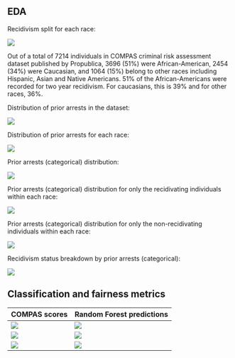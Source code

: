 <!-- dataset description (variables and how they are measured)-->
<!-- how this prediction model is put to use i.e. what it's used for -->
<!-- why it's been talked about so much -->
<!-- what this analysis is meant to achieve -->

## EDA

 Recidivism split for each race:

 ![](/Analysis/COMPAS_recidivism_race/EDA/racebyrecid.png) 

Out of a total of 7214 individuals in COMPAS criminal risk assessment dataset published by Propublica, 3696 (51%) were African-American, 2454 (34%) were Caucasian, and 1064 (15%) belong to other races including Hispanic, Asian and Native Americans. 51% of the African-Americans were recorded for two year recidivism. For caucasians, this is 39% and for other races, 36%.  

Distribution of prior arrests in the dataset:

![](/Analysis/COMPAS_recidivism_race/EDA/priors.png) 


Distribution of prior arrests for each race:

![](/Analysis/COMPAS_recidivism_race/EDA/priorsbyrace.png)

Prior arrests (categorical) distribution:

![](/Analysis/COMPAS_recidivism_race/EDA/priorscatbyrace.png)

Prior arrests (categorical) distribution for only the recidivating individuals within each race:

![](/Analysis/COMPAS_recidivism_race/EDA/priorscatbyracerecid.png)


Prior arrests (categorical) distribution for only the non-recidivating individuals within each race:

![](/Analysis/COMPAS_recidivism_race/EDA/priorscatbyracenonrecid.png)

 Recidivism status breakdown by prior arrests (categorical):

![](/Analysis/COMPAS_recidivism_race/EDA/priorscatbyrecid.png)


## Classification and fairness metrics


 | COMPAS scores  | Random Forest predictions |
| ------------- | ------------- |
| ![](/Analysis/COMPAS_recidivism_race/METRICS/COMPASclassmetrics.png) |![](/Analysis/COMPAS_recidivism_race/METRICS/RFclassmetrics.png)  |
| ![](/Analysis/COMPAS_recidivism_race/METRICS/COMPASconfusionmatrix.png) |![](/Analysis/COMPAS_recidivism_race/METRICS/RFconfusionmatrix.png)  |
| ![](/Analysis/COMPAS_recidivism_race/METRICS/COMPASfairnessmetrics.png) |![](/Analysis/COMPAS_recidivism_race/METRICS/RFfairnessmetrics.png)  |
